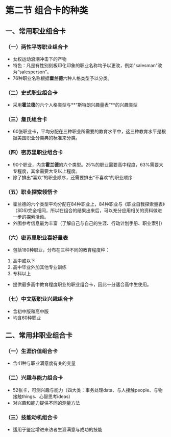 # 第二节 组合卡的种类
## 一、常用职业组合卡

### （一）两性平等职业组合卡
- 女权运动浪潮冲击下的产物
- 特色：凡是有性别刻板印化印象的职业名称均予以更改，例如"salesman"改为“salesperson”。
- 76种职业名称根据**霍兰德**六种人格类型予以分类。

### （二）史式职业组合卡
- 采用**霍兰德**的六个人格类型与**“斯特朗兴趣量表”**的兴趣类型

### （三）詹氏组合卡
- 60张职业卡，平均分配在三种职业所需要的教育水平中，这三种教育水平是根据美国职业分类典的标准来分类。

### （四）密苏里职业组合卡
- 90个职业，内含**霍兰德**的六个类型。25%的职业需要高中程度，63%需要大专程度，其余需要大专以上程度。
- 除了排出“喜欢”的职业顺序，还需要排出“不喜欢”的职业顺序


### （五）职业探索领悟卡
- 霍兰德的六个类型平均分配在84种职业上，84种职业与《职业自我探索量表》（SDS)完全相同，所以在组合的结果出来后，可以充分应用相关的资料做进一步的探索活动。
- 外围参考信息最为丰富（了解自己与自己的生涯、行动计划手册、职业索引）

### （六）密苏里职业喜好量表
- 包括180种职业，分布在三种不同的教育程度种：
1. 高中或以下
2. 高中毕业外加其他专业训练
3. 专科以上
- 提供最多高中教育程度职业的职业组合卡，因此十分适合高中生使用。

### （七）中文版职业兴趣组合卡
- 含初中版和高中版
- 均含60种职业

## 二、常用非职业组合卡

### （一）生涯价值组合卡

- 含41种与职业满意度有关的变量

### （二）兴趣与能力组合卡
- 52张卡，可测兴趣与能力（四大类：事务处理data、与人接触people、与物接触things、心智思考ideas）
- 对兴趣和能力提供不同的测量方法

### （三）技能动机组合卡
- 适用于鉴定增进来访者生涯满意与成功的技能

